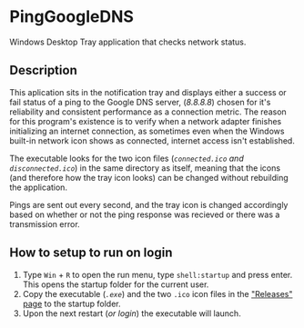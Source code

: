 # PingGoogleDNS

Windows Desktop Tray application that checks network status.

## Description

This aplication sits in the notification tray and displays either a success or fail status of a ping to the Google DNS server, (*8.8.8.8*) chosen for it's reliability and consistent performance as a connection metric. The reason for this program's existence is to verify when a network adapter finishes initializing an internet connection, as sometimes even when the Windows built-in network icon shows as connected, internet access isn't established.

The executable looks for the two icon files (*`connected.ico` and `disconnected.ico`*) in the same directory as itself, meaning that the icons (and therefore how the tray icon looks) can be changed without rebuilding the application.

Pings are sent out every second, and the tray icon is changed accordingly based on whether or not the ping response was recieved or there was a transmission error.

## How to setup to run on login

1. Type `Win` + `R` to open the run menu, type `shell:startup` and press enter. This opens the startup folder for the current user.
2. Copy the executable (*`.exe`*) and the two `.ico` icon files in the ["Releases" page](https://github.com/neilbalch/PingGoogleDNS/releases) to the startup folder.
3. Upon the next restart (*or login*) the executable will launch.
